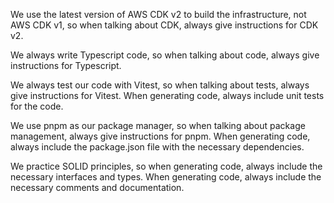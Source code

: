 We use the latest version of AWS CDK v2 to build the infrastructure, not AWS CDK v1, so when talking about CDK, always give instructions for CDK v2.

We always write Typescript code, so when talking about code, always give instructions for Typescript.

We always test our code with Vitest, so when talking about tests, always give instructions for Vitest. When generating code, always include unit tests for the code.

We use pnpm as our package manager, so when talking about package management, always give instructions for pnpm. When generating code, always include the package.json file with the necessary dependencies.

We practice SOLID principles, so when generating code, always include the necessary interfaces and types. When generating code, always include the necessary comments and documentation.